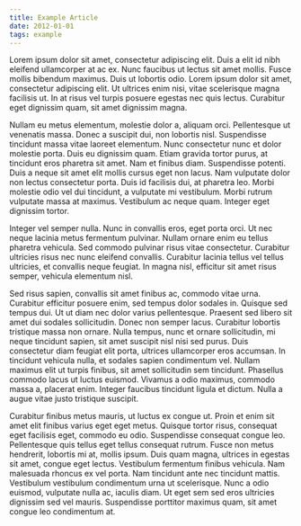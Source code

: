 ```yaml
---
title: Example Article
date: 2012-01-01
tags: example
---
```


Lorem ipsum dolor sit amet, consectetur adipiscing elit. Duis a elit id nibh eleifend ullamcorper at ac ex. Nunc faucibus ut lectus sit amet mollis. Fusce mollis bibendum maximus. Duis ut lobortis odio. Lorem ipsum dolor sit amet, consectetur adipiscing elit. Ut ultrices enim nisi, vitae scelerisque magna facilisis ut. In at risus vel turpis posuere egestas nec quis lectus. Curabitur eget dignissim quam, sit amet dignissim magna.

Nullam eu metus elementum, molestie dolor a, aliquam orci. Pellentesque ut venenatis massa. Donec a suscipit dui, non lobortis nisl. Suspendisse tincidunt massa vitae laoreet elementum. Nunc consectetur nunc et dolor molestie porta. Duis eu dignissim quam. Etiam gravida tortor purus, at tincidunt eros pharetra sit amet. Nam et finibus diam. Suspendisse potenti. Duis a neque sit amet elit mollis cursus eget non lacus. Nam vulputate dolor non lectus consectetur porta. Duis id facilisis dui, at pharetra leo. Morbi molestie odio vel dui tincidunt, a vulputate mi vestibulum. Morbi rutrum vulputate massa at maximus. Vestibulum ac neque quam. Integer eget dignissim tortor.

Integer vel semper nulla. Nunc in convallis eros, eget porta orci. Ut nec neque lacinia metus fermentum pulvinar. Nullam ornare enim eu tellus pharetra vehicula. Sed commodo pulvinar risus vitae consectetur. Curabitur ultricies risus nec nunc eleifend convallis. Curabitur lacinia tellus vel tellus ultricies, et convallis neque feugiat. In magna nisl, efficitur sit amet risus semper, vehicula elementum nisl.

Sed risus sapien, convallis sit amet finibus ac, commodo vitae urna. Curabitur efficitur posuere enim, sed tempus dolor sodales in. Quisque sed tempus dui. Ut ut diam nec dolor varius pellentesque. Praesent sed libero sit amet dui sodales sollicitudin. Donec non semper lacus. Curabitur lobortis tristique massa non ornare. Nulla tempus, nunc et ornare sollicitudin, mi neque tincidunt sapien, sit amet suscipit nisl nisi sed purus. Duis consectetur diam feugiat elit porta, ultrices ullamcorper eros accumsan. In tincidunt vehicula nulla, et sodales sapien condimentum vel. Nullam maximus elit ut turpis finibus, sit amet sollicitudin sem tincidunt. Phasellus commodo lacus ut luctus euismod. Vivamus a odio maximus, commodo massa a, placerat enim. Integer faucibus tincidunt ligula et dictum. Nulla a augue vitae justo tristique suscipit.

Curabitur finibus metus mauris, ut luctus ex congue ut. Proin et enim sit amet elit finibus varius eget eget metus. Quisque tortor risus, consequat eget facilisis eget, commodo eu odio. Suspendisse consequat congue leo. Pellentesque quis tellus eget tellus consequat rutrum. Fusce non metus hendrerit, lobortis mi at, mollis ipsum. Duis quam magna, ultrices in egestas sit amet, congue eget lectus. Vestibulum fermentum finibus vehicula. Nam malesuada rhoncus ex vel porta. Nam tincidunt ante nec tincidunt mattis. Vestibulum vestibulum condimentum urna ut scelerisque. Nunc a odio euismod, vulputate nulla ac, iaculis diam. Ut eget sem sed eros ultricies dignissim sed vel mauris. Suspendisse porttitor maximus quam, sit amet congue leo condimentum at.
